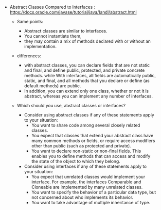 - Abstract Classes Compared to Interfaces : https://docs.oracle.com/javase/tutorial/java/IandI/abstract.html
  - Same points: 
    - Abstract classes are similar to interfaces. 
    - You cannot instantiate them, 
    - they may contain a mix of methods declared with or without an implementation. 
  - differences:
    - with abstract classes, you can declare fields that are not static and final, and define public, protected, and private concrete methods. 
    while With interfaces, all fields are automatically public, static, and final, and all methods that you declare or define (as default methods) are public. 
    - In addition, you can extend only one class, whether or not it is abstract, whereas you can implement any number of interfaces.

  - Which should you use, abstract classes or interfaces?
    - Consider using abstract classes if any of these statements apply to your situation:
      - You want to share code among several closely related classes.
      - You expect that classes that extend your abstract class have many common methods or fields, or require access modifiers other than public (such as protected and private).
      - You want to declare non-static or non-final fields. This enables you to define methods that can access and modify the state of the object to which they belong.
    - Consider using interfaces if any of these statements apply to your situation:
      - You expect that unrelated classes would implement your interface. For example, the interfaces Comparable and Cloneable are implemented by many unrelated classes.
      - You want to specify the behavior of a particular data type, but not concerned about who implements its behavior.
      - You want to take advantage of multiple inheritance of type.
